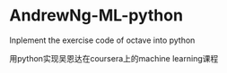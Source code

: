 # AndrewNg-ML-python
Inplement the exercise code of octave into python

用python实现吴恩达在coursera上的machine learning课程
